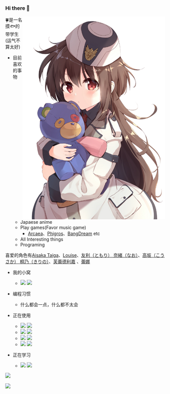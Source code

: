 ### Hi there 👋
<a href="https://zh.moegirl.org.cn/%E5%A5%A5%E5%8F%A4%E6%96%AF%E5%A1%94%C2%B7%E8%8A%99%E8%95%BE%E5%BE%B7%E5%88%A9%E5%98%89%C2%B7%E8%89%BE%E6%88%B4%E5%B0%94%E9%98%BF%E5%BE%B7%E5%8B%92" target="_blank">
    <img align="right" src="Source/93593204_p0.png" width= 450px />  
</a>  

🍀是一名摸🐟的带学生 (运气不算太好)    

- 目前喜欢的事物
    - Japaese anime
    - Play games(Favor music game)
        - [Arcaea](https://arcaea.lowiro.com/)、[Phigros](https://pigeon-games.com/phigros)、[BangDream](https://bang-dream-gbp-en.bushiroad.com/) etc
    - All Interesting things  
    - Programing  

喜爱的角色有[Aisaka Taiga](https://zh.moegirl.org.cn/index.php?title=%E9%80%A2%E5%9D%82%E5%A4%A7%E6%B2%B3)、[Louise](https://zh.moegirl.org.cn/index.php?title=%E9%9C%B2%E6%98%93%E4%B8%9D(%E9%9B%B6%E4%B9%8B%E4%BD%BF%E9%AD%94))、[友利（ともり） 奈緒（なお）](https://zh.moegirl.org.cn/%E5%8F%8B%E5%88%A9%E5%A5%88%E7%BB%AA)、[高坂（こうさか） 桐乃（きりの）](https://zh.moegirl.org.cn/index.php?title=%E9%AB%98%E5%9D%82%E6%A1%90%E4%B9%83)、[芙蕾德利嘉](https://zh.moegirl.org.cn/%E5%A5%A5%E5%8F%A4%E6%96%AF%E5%A1%94%C2%B7%E8%8A%99%E8%95%BE%E5%BE%B7%E5%88%A9%E5%98%89%C2%B7%E8%89%BE%E6%88%B4%E5%B0%94%E9%98%BF%E5%BE%B7%E5%8B%92)  、[蕾娜](https://zh.moegirl.org.cn/%E8%8A%99%E6%8B%89%E8%92%82%E8%95%BE%E5%A8%9C%C2%B7%E7%B1%B3%E5%88%A9%E6%9D%B0)  

- 我的小窝
    - [![](https://img.shields.io/badge/iaimiHost-FF6EB4?style=plastic)](https://iaimi.info/)
    [![](https://img.shields.io/badge/Kirino的小站-CAFF70?style=plastic)](https://blog.iaimi.info/)
- 编程习惯
    - 什么都会一点，什么都不太会
- 正在使用  
    - [![](https://img.shields.io/badge/Windows10-1C86EE?style=flat-square&logo=windows&logoColor=white)](https://www.microsoft.com/zh-cn/windows)
    [![](https://img.shields.io/badge/Debian-B23AEE?style=flat-square&logo=Debian&logoColor=white)](https://www.debian.org/)
    - [![](https://img.shields.io/badge/git-11D054?style=flat-square&logo=git)](https://git-scm.com/)
    [![](https://img.shields.io/badge/vsCode-0574C0?style=flat-square&logo=visualstudiocode&logoColor=12D8FF)](https://code.visualstudio.com/)
    - [![](https://img.shields.io/badge/pycharm-36BA02?style=flat-square&logo=pycharm&logoColor=black)](https://www.jetbrains.com/pycharm/)
    [![](https://img.shields.io/badge/IntelliJ%20IDEA-01C089?style=flat-square&logo=IntelliJ%20IDEA&logoColor=black)](https://www.jetbrains.com/idea/)
    - [![](https://img.shields.io/badge/Golang-20B9ED?style=flat-square&logo=Go&logoColor=black)](https://golang.google.cn/)
    [![](https://img.shields.io/badge/Python-1857BC?style=flat-square&logo=Python&logoColor=white)](https://www.python.org/)
    [![]()]()

- 正在学习
    - [![](https://img.shields.io/badge/Java-DB0E33?style=flat-square&logo=Java&logoColor=white)](https://www.java.com/)
    [![](https://img.shields.io/badge/javascript-EFF50B?style=flat-square&logo=javascript&logoColor=black)](https://www.javascript.com/)

![](https://github-readme-stats.vercel.app/api?username=Clov614&show_icons=true&theme=dracula)  

![](https://github-readme-stats.vercel.app/api/top-langs/?theme=dracula&username=Clov614&hide=HTML,CSS)  


<!--
-->


